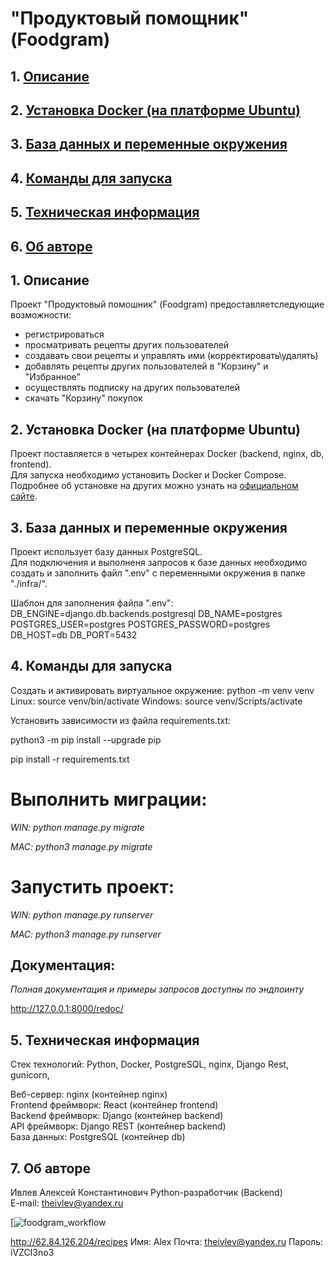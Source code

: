 # "Продуктовый помощник" (Foodgram)

## 1. [Описание](#1)
## 2. [Установка Docker (на платформе Ubuntu)](#2)
## 3. [База данных и переменные окружения](#3)
## 4. [Команды для запуска](#4)
## 5. [Техническая информация](#5)
## 6. [Об авторе](#7)

## 1. Описание

Проект "Продуктовый помошник" (Foodgram) предоставляетследующие возможности:
  - регистрироваться
  - просматривать рецепты других пользователей
  - создавать свои рецепты и управлять ими (корректировать\удалять)
  - добавлять рецепты других пользователей в  "Корзину" и "Избранное"
  - осуществлять подписку на других пользователей
  - скачать "Корзину" покупок

## 2. Установка Docker (на платформе Ubuntu)

Проект поставляется в четырех контейнерах Docker (backend, nginx, db, frontend).  
Для запуска необходимо установить Docker и Docker Compose.  
Подробнее об установке на других можно узнать на [официальном сайте](https://docs.docker.com/engine/install/).

## 3. База данных и переменные окружения

Проект использует базу данных PostgreSQL.  
Для подключения и выполненя запросов к базе данных необходимо создать и заполнить файл ".env" с переменными окружения в папке "./infra/".

Шаблон для заполнения файла ".env":
DB_ENGINE=django.db.backends.postgresql
DB_NAME=postgres
POSTGRES_USER=postgres
POSTGRES_PASSWORD=postgres
DB_HOST=db
DB_PORT=5432

## 4. Команды для запуска

Cоздать и активировать виртуальное окружение:
python -m venv venv
Linux: source venv/bin/activate
Windows: source venv/Scripts/activate

Установить зависимости из файла requirements.txt:

python3 -m pip install --upgrade pip

pip install -r requirements.txt
# Выполнить миграции:

*WIN: python manage.py migrate*

*MAC: python3 manage.py migrate*

# Запустить проект:

*WIN: python manage.py runserver*

*MAC: python3 manage.py runserver*

## Документация:
*Полная документация и примеры запросов доступны по эндпоинту*

http://127.0.0.1:8000/redoc/

## 5. Техническая информация

Стек технологий: Python, Docker, PostgreSQL, nginx, Django Rest,   gunicorn, 

Веб-сервер: nginx (контейнер nginx)  
Frontend фреймворк: React (контейнер frontend)  
Backend фреймворк: Django (контейнер backend)  
API фреймворк: Django REST (контейнер backend)  
База данных: PostgreSQL (контейнер db)

## 7. Об авторе

Ивлев Алексей Константинович 
Python-разработчик (Backend)   
E-mail: theivlev@yandex.ru  


[![foodgram_workflow](https://github.com/Theivlev/foodgram-project-react/actions/workflows/yamdb_workflow.yml/badge.svg)

http://62.84.126.204/recipes
Имя: Alex
Почта: theivlev@yandex.ru
Пароль: iVZCI3no3
